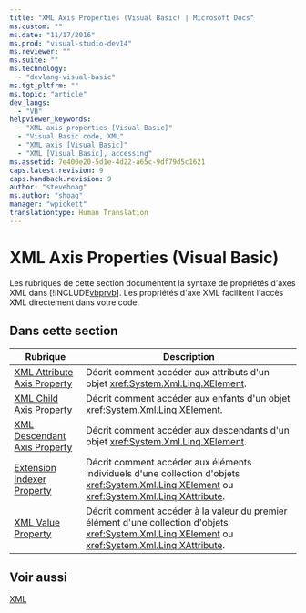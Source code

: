 ```yaml
---
title: "XML Axis Properties (Visual Basic) | Microsoft Docs"
ms.custom: ""
ms.date: "11/17/2016"
ms.prod: "visual-studio-dev14"
ms.reviewer: ""
ms.suite: ""
ms.technology: 
  - "devlang-visual-basic"
ms.tgt_pltfrm: ""
ms.topic: "article"
dev_langs: 
  - "VB"
helpviewer_keywords: 
  - "XML axis properties [Visual Basic]"
  - "Visual Basic code, XML"
  - "XML axis [Visual Basic]"
  - "XML [Visual Basic], accessing"
ms.assetid: 7e400e20-5d1e-4d22-a65c-9df79d5c1621
caps.latest.revision: 9
caps.handback.revision: 9
author: "stevehoag"
ms.author: "shoag"
manager: "wpickett"
translationtype: Human Translation
---
```

# XML Axis Properties (Visual Basic)
Les rubriques de cette section documentent la syntaxe de propriétés d'axes XML dans [!INCLUDE[vbprvb](../../../csharp/programming-guide/concepts/linq/includes/vbprvb_md.md)].  Les propriétés d'axe XML facilitent l'accès XML directement dans votre code.  
  
## Dans cette section  
  
|Rubrique|Description|  
|--------------|-----------------|  
|[XML Attribute Axis Property](../../../visual-basic/language-reference/xml-axis/xml-attribute-axis-property.md)|Décrit comment accéder aux attributs d'un objet <xref:System.Xml.Linq.XElement>.|  
|[XML Child Axis Property](../../../visual-basic/language-reference/xml-axis/xml-child-axis-property.md)|Décrit comment accéder aux enfants d'un objet <xref:System.Xml.Linq.XElement>.|  
|[XML Descendant Axis Property](../../../visual-basic/language-reference/xml-axis/xml-descendant-axis-property.md)|Décrit comment accéder aux descendants d'un objet <xref:System.Xml.Linq.XElement>.|  
|[Extension Indexer Property](../../../visual-basic/language-reference/xml-axis/extension-indexer-property.md)|Décrit comment accéder aux éléments individuels d'une collection d'objets <xref:System.Xml.Linq.XElement> ou <xref:System.Xml.Linq.XAttribute>.|  
|[XML Value Property](../../../visual-basic/language-reference/xml-axis/xml-value-property.md)|Décrit comment accéder à la valeur du premier élément d'une collection d'objets <xref:System.Xml.Linq.XElement> ou <xref:System.Xml.Linq.XAttribute>.|  
  
## Voir aussi  
 [XML](../../../visual-basic/programming-guide/language-features/xml/index.md)